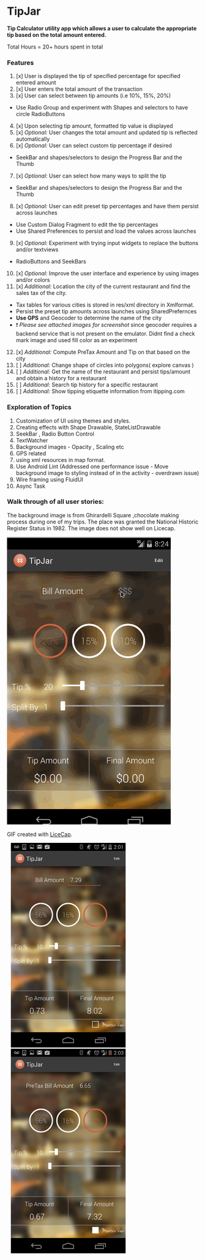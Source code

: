 
# TipJar

**Tip Calculator utility app which allows a user to calculate the appropriate tip based on the total amount entered.**

Total Hours = 20+ hours spent in total
### Features
1. [x] User is displayed the tip of specified percentage for specified entered amount
2. [x] User enters the total amount of the transaction
3. [x] User can select between tip amounts (i.e 10%, 15%, 20%) 
 * Use Radio Group and experiment with Shapes and selectors to have circle RadioButtons
4. [x] Upon selecting tip amount, formatted tip value is displayed 
5. [x] *Optional:* User changes the total amount and updated tip is reflected automatically
6. [x] *Optional:* User can select custom tip percentage if desired 
 * SeekBar and shapes/selectors to design the Progress Bar and the Thumb
7. [x] *Optional:* User can select how many ways to split the tip 
 * SeekBar and shapes/selectors to design the Progress Bar and the Thumb
8. [x] *Optional:* User can edit preset tip percentages and have them persist across launches 
 * Use Custom Dialog Fragment to edit the tip percentages
 * Use Shared Preferences to persist and load the values across launches
9. [x] *Optional:* Experiment with trying input widgets to replace the buttons and/or textviews
 * RadioButtons and SeekBars
10. [x] *Optional:* Improve the user interface and experience by using images and/or colors
11. [x] *Additional:* Location the city of the current restaurant and find the sales tax of the city. 
 * Tax tables for various cities is stored in res/xml directory in Xmlformat.
 * Persist the preset tip amounts across launches using SharedPrefernces
 * **Use GPS** and Geocoder to determine the name of the city
 * :exclamation: **Please see attached *images** for screenshot* since geocoder requires a backend service that is not present on the emulator. Didnt find a check mark image and used fill color as an experiment
12. [x] *Additional:* Compute PreTax Amount and Tip on that based on the city
13. [ ] *Additional:* Change shape of circles into polygons( explore canvas )
14. [ ] *Additional:* Get the name of the restaurant and persist tips/amount and obtain a history for a restaurant
15. [ ] *Additional:* Search tip history for a specific restaurant
16. [ ] *Additional:* Show tipping etiquette information from itipping.com

### Exploration of Topics
1. Customization of UI  using themes and styles.
2. Creating effects with Shape Drawable, StateListDrawable
3. SeekBar , Radio Button Control
4. TextWatcher
5. Background images - Opacity , Scaling etc
6. GPS related
7. using xml resources in map format.
8. Use Android Lint (Addressed one performance issue - Move background image to styling instead of in the activity - overdrawn issue)
9. Wire framing using FluidUI
10. Async Task

### Walk through of all user stories:

The background image is from Ghirardelli Square ,chocolate making process during one of my trips. The place was
granted the National Historic Register Status in 1982.
The image does not show well on Licecap.

![Video Walkthrough](assets/TipJar.gif)

GIF created with [LiceCap](http://www.cockos.com/licecap/).

<img hspace="10" src="https://github.com/rajab57/TipJar/raw/master/assets/FullBillAmount.png?raw=true" width="300"/>
<span> </span>
<img hspace="10" src="https://github.com/rajab57/TipJar/raw/master/assets/PreTaxAmtWithGPS.png?raw=true" width="300"/>
<span> </span>


